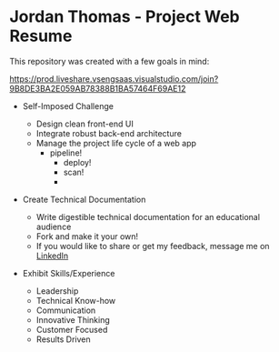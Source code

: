 # Jordan Thomas - Project Web Resume
This repository was created with a few goals in mind:

https://prod.liveshare.vsengsaas.visualstudio.com/join?9B8DE3BA2E059AB78388B1BA57464F69AE12

- Self-Imposed Challenge
	- Design clean front-end UI
	- Integrate robust back-end architecture
	- Manage the project life cycle of a web app
		- pipeline!
			- deploy!
			- scan!
			- 
	
- Create Technical Documentation
	- Write digestible technical documentation for an educational audience 
	- Fork and make it your own!
	- If you would like to share or get my feedback, message me on [LinkedIn](https://www.linkedin.com/in/jordan-thomas-56787851)

- Exhibit Skills/Experience
	- Leadership
	- Technical Know-how
	- Communication
	- Innovative Thinking
	- Customer Focused
	- Results Driven
